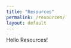 ```yaml
---
title: "Resources"
permalink: /resources/
layout: default
---
```


<div class="">
    Hello Resources!
</div>